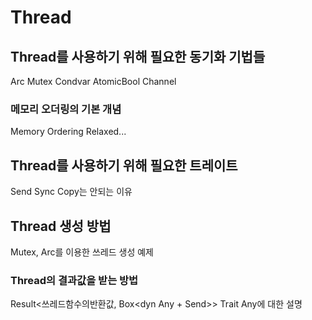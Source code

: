 # Thread

## Thread를 사용하기 위해 필요한 동기화 기법들

Arc
Mutex
Condvar
AtomicBool
Channel

### 메모리 오더링의 기본 개념

Memory Ordering
Relaxed...

## Thread를 사용하기 위해 필요한 트레이트

Send
Sync
Copy는 안되는 이유

## Thread 생성 방법

Mutex, Arc를 이용한 쓰레드 생성 예제

### Thread의 결과값을 받는 방법

Result<쓰레드함수의반환값, Box<dyn Any + Send>>
Trait Any에 대한 설명

